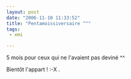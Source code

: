 ```yaml
---
layout: post
date: "2006-11-10 11:33:52"
title: "Pentamoissiversaire ^^"
tags:
 - emi

---
```


5 mois pour ceux qui ne l'avaient pas deviné ^^

Bientôt l'appart ! :-X .
